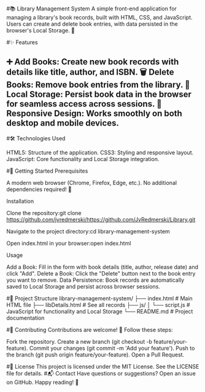 #📚 Library Management System
A simple front-end application for managing a library's book records, built with HTML, CSS, and JavaScript. Users can create and delete book entries, with data persisted in the browser's Local Storage. 🚀

#✨ Features

➕ Add Books: Create new book records with details like title, author, and ISBN.
🗑️ Delete Books: Remove book entries from the library.
💾 Local Storage: Persist book data in the browser for seamless access across sessions.
📱 Responsive Design: Works smoothly on both desktop and mobile devices.
---
#🛠️ Technologies Used

HTML5: Structure of the application.
CSS3: Styling and responsive layout.
JavaScript: Core functionality and Local Storage integration.

#🚀 Getting Started
Prerequisites

A modern web browser (Chrome, Firefox, Edge, etc.).
No additional dependencies required! 🎉

Installation

Clone the repository:git clone https://github.com/jvredmerski/https://github.com/JvRedmerski/Library.git

Navigate to the project directory:cd library-management-system


Open index.html in your browser:open index.html

Usage

Add a Book: Fill in the form with book details (title, author, release date) and click "Add".
Delete a Book: Click the "Delete" button next to the book entry you want to remove.
Data Persistence: Book records are automatically saved to Local Storage and persist across browser sessions.

#📂 Project Structure
library-management-system/
├── index.html      # Main HTML file
├── libDetails.html # See all records
├── js/
│   └── script.js   # JavaScript for functionality and Local Storage
└── README.md       # Project documentation

#🤝 Contributing
Contributions are welcome! 🙌 Follow these steps:

Fork the repository.
Create a new branch (git checkout -b feature/your-feature).
Commit your changes (git commit -m 'Add your feature').
Push to the branch (git push origin feature/your-feature).
Open a Pull Request.

#📜 License
This project is licensed under the MIT License. See the LICENSE file for details.
#📬 Contact
Have questions or suggestions? Open an issue on GitHub.
Happy reading! 📖

